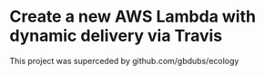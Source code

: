 # Create a new AWS Lambda with dynamic delivery via Travis

This project was superceded by github.com/gbdubs/ecology
